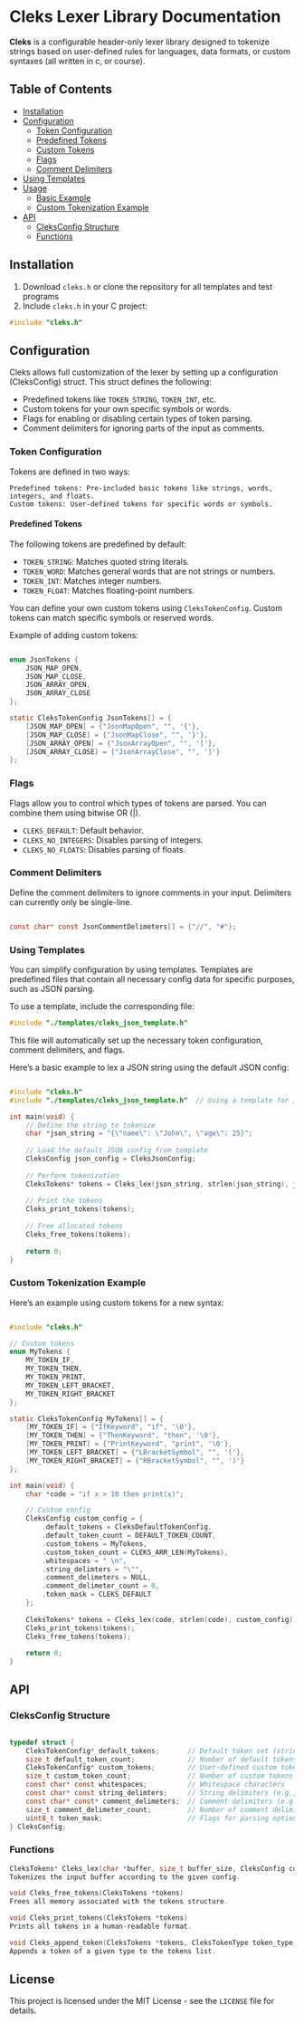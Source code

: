 # Cleks Lexer Library Documentation

**Cleks** is a configurable header-only lexer library designed to tokenize strings based on user-defined rules for languages, data formats, or custom syntaxes (all written in c, or course).

## Table of Contents
- [Installation](#installation)
- [Configuration](#configuration)
  - [Token Configuration](#token-configuration)
  - [Predefined Tokens](#predefined-tokens)
  - [Custom Tokens](#custom-tokens)
  - [Flags](#flags)
  - [Comment Delimiters](#comment-delimiters)
- [Using Templates](#using-templates)
- [Usage](#usage)
  - [Basic Example](#basic-example)
  - [Custom Tokenization Example](#custom-tokenization-example)
- [API](#api)
  - [CleksConfig Structure](#cleksconfig-structure)
  - [Functions](#functions)

## Installation

1. Download `cleks.h` or clone the repository for all templates and test programs
2. Include `cleks.h` in your C project:

```c
#include "cleks.h"
```

## Configuration

Cleks allows full customization of the lexer by setting up a configuration (CleksConfig) struct. This struct defines the following:

- Predefined tokens like `TOKEN_STRING`, `TOKEN_INT`, etc.
- Custom tokens for your own specific symbols or words.
- Flags for enabling or disabling certain types of token parsing.
- Comment delimiters for ignoring parts of the input as comments.

### Token Configuration

Tokens are defined in two ways:

    Predefined tokens: Pre-included basic tokens like strings, words, integers, and floats.
    Custom tokens: User-defined tokens for specific words or symbols.

#### Predefined Tokens

The following tokens are predefined by default:

- `TOKEN_STRING`: Matches quoted string literals.
- `TOKEN_WORD`: Matches general words that are not strings or numbers.
- `TOKEN_INT`: Matches integer numbers.
- `TOKEN_FLOAT`: Matches floating-point numbers.

You can define your own custom tokens using `CleksTokenConfig`. Custom tokens can match specific symbols or reserved words.

Example of adding custom tokens:

```c

enum JsonTokens {
    JSON_MAP_OPEN,
    JSON_MAP_CLOSE,
    JSON_ARRAY_OPEN,
    JSON_ARRAY_CLOSE
};

static CleksTokenConfig JsonTokens[] = {
    [JSON_MAP_OPEN] = {"JsonMapOpen", "", '{'},
    [JSON_MAP_CLOSE] = {"JsonMapClose", "", '}'},
    [JSON_ARRAY_OPEN] = {"JsonArrayOpen", "", '['},
    [JSON_ARRAY_CLOSE] = {"JsonArrayClose", "", ']'}
};
```

### Flags

Flags allow you to control which types of tokens are parsed. You can combine them using bitwise OR (|).

- `CLEKS_DEFAULT`: Default behavior.
- `CLEKS_NO_INTEGERS`: Disables parsing of integers.
- `CLEKS_NO_FLOATS`: Disables parsing of floats.

### Comment Delimiters

Define the comment delimiters to ignore comments in your input. Delimiters can currently only be single-line.

```c

const char* const JsonCommentDelimeters[] = {"//", "#"};
```

### Using Templates

You can simplify configuration by using templates. Templates are predefined files that contain all necessary config data for specific purposes, such as JSON parsing.

To use a template, include the corresponding file:

```c
#include "./templates/cleks_json_template.h"
```

This file will automatically set up the necessary token configuration, comment delimiters, and flags.

Here’s a basic example to lex a JSON string using the default JSON config:

```c

#include "cleks.h"
#include "./templates/cleks_json_template.h"  // Using a template for JSON config

int main(void) {
    // Define the string to tokenize
    char *json_string = "{\"name\": \"John\", \"age\": 25}";
    
    // Load the default JSON config from template
    CleksConfig json_config = CleksJsonConfig;
    
    // Perform tokenization
    CleksTokens* tokens = Cleks_lex(json_string, strlen(json_string), json_config);
    
    // Print the tokens
    Cleks_print_tokens(tokens);
    
    // Free allocated tokens
    Cleks_free_tokens(tokens);
    
    return 0;
}
```

### Custom Tokenization Example

Here’s an example using custom tokens for a new syntax:

```c

#include "cleks.h"

// Custom tokens
enum MyTokens {
    MY_TOKEN_IF,
    MY_TOKEN_THEN,
    MY_TOKEN_PRINT,
    MY_TOKEN_LEFT_BRACKET,
    MY_TOKEN_RIGHT_BRACKET
};

static CleksTokenConfig MyTokens[] = {
    [MY_TOKEN_IF] = {"IfKeyword", "if", '\0'},
    [MY_TOKEN_THEN] = {"ThenKeyword", "then", '\0'},
    [MY_TOKEN_PRINT] = {"PrintKeyword", "print", '\0'},
    [MY_TOKEN_LEFT_BRACKET] = {"LBracketSymbol", "", '('},
    [MY_TOKEN_RIGHT_BRACKET] = {"RBracketSymbol", "", ')'}
};

int main(void) {
    char *code = "if x > 10 then print(x)";

    // Custom config
    CleksConfig custom_config = {
        .default_tokens = CleksDefaultTokenConfig,
        .default_token_count = DEFAULT_TOKEN_COUNT,
        .custom_tokens = MyTokens,
        .custom_token_count = CLEKS_ARR_LEN(MyTokens),
        .whitespaces = " \n",
        .string_delimters = "\"",
        .comment_delimeters = NULL,
        .comment_delimeter_count = 0,
        .token_mask = CLEKS_DEFAULT
    };
    
    CleksTokens* tokens = Cleks_lex(code, strlen(code), custom_config);
    Cleks_print_tokens(tokens);
    Cleks_free_tokens(tokens);
    
    return 0;
}
```

## API
### CleksConfig Structure

```c

typedef struct {
    CleksTokenConfig* default_tokens;       // Default token set (strings, words, numbers)
    size_t default_token_count;             // Number of default tokens
    CleksTokenConfig* custom_tokens;        // User-defined custom tokens
    size_t custom_token_count;              // Number of custom tokens
    const char* const whitespaces;          // Whitespace characters
    const char* const string_delimters;     // String delimiters (e.g., '"')
    const char* const* comment_delimeters;  // Comment delimiters (e.g., {"//", "/*", NULL})
    size_t comment_delimeter_count;         // Number of comment delimiters
    uint8_t token_mask;                     // Flags for parsing options
} CleksConfig;
```

### Functions
```c
CleksTokens* Cleks_lex(char *buffer, size_t buffer_size, CleksConfig config)
Tokenizes the input buffer according to the given config.

void Cleks_free_tokens(CleksTokens *tokens)
Frees all memory associated with the tokens structure.

void Cleks_print_tokens(CleksTokens *tokens)
Prints all tokens in a human-readable format.

void Cleks_append_token(CleksTokens *tokens, CleksTokenType token_type, char *token_value)
Appends a token of a given type to the tokens list.
```

## License

This project is licensed under the MIT License - see the `LICENSE` file for details.